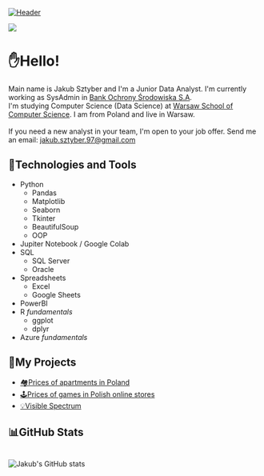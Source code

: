 [![Header](https://user-images.githubusercontent.com/54943867/167251232-e5d000d4-df07-4dbd-926b-9d2a4c062268.png)](https://www.linkedin.com/in/jakubsztyber/)

![](https://komarev.com/ghpvc/?username=sztyberj&color=90B1D6&style=flat)

# ✋Hello!
Main name is Jakub Sztyber and I'm a Junior Data Analyst. I'm currently working as SysAdmin in [Bank Ochrony Środowiska S.A](https://www.bosbank.pl/klient-indywidualny).
</br>I'm studying Computer Science (Data Science) at [Warsaw School of Computer Science](https://wscs.eu/).
I am from Poland and live in Warsaw.
</br></br>
 If you need a new analyst in your team, I'm open to your job offer. Send me an email: jakub.sztyber.97@gmail.com

## 🧰Technologies and Tools

- Python
  - Pandas
  - Matplotlib
  - Seaborn
  - Tkinter
  - BeautifulSoup
  - OOP
- Jupiter Notebook / Google Colab
- SQL
  - SQL Server
  - Oracle
- Spreadsheets
  - Excel
  - Google Sheets
- PowerBI
- R _fundamentals_
  - ggplot
  - dplyr
 - Azure _fundamentals_

## 🎯My Projects

- [🏘️Prices of apartments in Poland](https://github.com/sztyberj/ApartmentsPricesInPoland)
- [🕹️Prices of games in Polish online stores](https://github.com/sztyberj/GamesInPolishOnlineShops)
- [💡Visible Spectrum](https://github.com/sztyberj/VisibleSpectrum-DataVisualization)

## 📊GitHub Stats
</br>![Jakub's GitHub stats](https://github-readme-stats.vercel.app/api?username=sztyberj&show_icons=true&theme=tokyonight)

